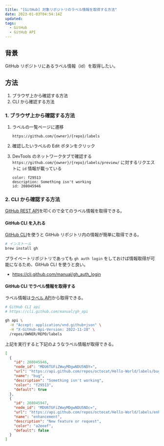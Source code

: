 ```yaml
---
title: "[GitHub] 対象リポジトリのラベル情報を取得する方法"
date: 2023-01-03T04:54:14Z
updated:
tags:
  - GitHub
  - GitHub API
---
```


## 背景

GitHub リポジトリにあるラベル情報（id）を取得したい。

## 方法

1. ブラウザ上から確認する方法
2. CLI から確認する方法

### 1. ブラウザ上から確認する方法

1. ラベルの一覧ページに遷移

    ```
    https://github.com/{owner}/{repo}/labels
    ```

2. 確認したいラベルの Edit ボタンをクリック
3. DevTools のネットワークタブで確認する  
   `https://github.com/{owner}/{repo}/labels/preview/` に対するリクエストに `id` 情報が載っている

    ```
    color: f29513
    description: Something isn't working
    id: 208045946
    ```

### 2. CLI から確認する方法

[GitHub REST API](https://docs.github.com/ja/rest?apiVersion=2022-11-28)を叩くので全てのラベル情報を取得できる。

#### GitHub CLI を入れる

[GitHub CLI](https://github.com/cli/cli)を使うと GitHub リポジトリ内の情報が簡単に取得できる。

```bash
# インストール
brew install gh
```

プライベートリポジトリであっても `gh auth login` をしておけば情報取得が可能になるため、GitHub CLI を使うと良い。

- https://cli.github.com/manual/gh_auth_login

#### GitHub CLI でラベル情報を取得する

ラベル情報は[ラベル API](https://docs.github.com/ja/rest/issues/labels?apiVersion=2022-11-28#list-labels-for-a-repository)から取得できる。

```bash
# GitHub CLI api
# https://cli.github.com/manual/gh_api

gh api \
  -H "Accept: application/vnd.github+json" \
  -H "X-GitHub-Api-Version: 2022-11-28" \
  /repos/OWNER/REPO/labels
```

上記を実行すると下記のようなラベル情報が取得できる。

```json
[
  {
    "id": 208045946,
    "node_id": "MDU6TGFiZWwyMDgwNDU5NDY=",
    "url": "https://api.github.com/repos/octocat/Hello-World/labels/bug",
    "name": "bug",
    "description": "Something isn't working",
    "color": "f29513",
    "default": true
  },
  {
    "id": 208045947,
    "node_id": "MDU6TGFiZWwyMDgwNDU5NDc=",
    "url": "https://api.github.com/repos/octocat/Hello-World/labels/enhancement",
    "name": "enhancement",
    "description": "New feature or request",
    "color": "a2eeef",
    "default": false
  }
]
```
